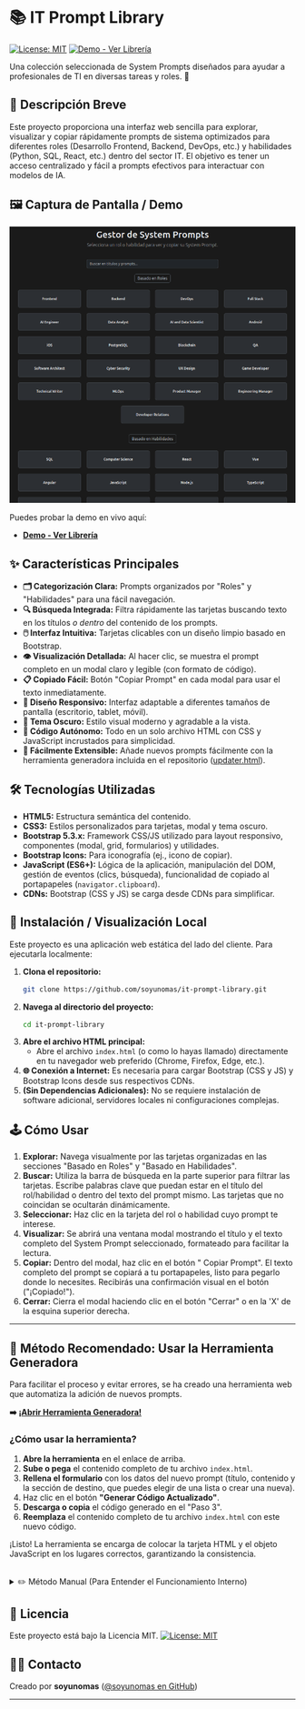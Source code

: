 # 📚 IT Prompt Library

[![License: MIT](https://img.shields.io/badge/License-MIT-yellow.svg)](https://opensource.org/licenses/MIT) [![Demo - Ver Librería](https://img.shields.io/badge/Demo-Ver_Librería-brightgreen)](https://soyunomas.github.io/it-prompt-library/index.html)

Una colección seleccionada de System Prompts diseñados para ayudar a profesionales de TI en diversas tareas y roles. 🤖

## 📝 Descripción Breve

Este proyecto proporciona una interfaz web sencilla para explorar, visualizar y copiar rápidamente prompts de sistema optimizados para diferentes roles (Desarrollo Frontend, Backend, DevOps, etc.) y habilidades (Python, SQL, React, etc.) dentro del sector IT. El objetivo es tener un acceso centralizado y fácil a prompts efectivos para interactuar con modelos de IA.

## 🖼️ Captura de Pantalla / Demo

![Captura de Pantalla del Proyecto](screenshot.png) 

Puedes probar la demo en vivo aquí:

*   **[Demo - Ver Librería](https://soyunomas.github.io/it-prompt-library/index.html)**

## ✨ Características Principales

*   **🗂️ Categorización Clara:** Prompts organizados por "Roles" y "Habilidades" para una fácil navegación.
*   **🔍 Búsqueda Integrada:** Filtra rápidamente las tarjetas buscando texto en los títulos *o dentro* del contenido de los prompts.
*   **🖱️ Interfaz Intuitiva:** Tarjetas clicables con un diseño limpio basado en Bootstrap.
*   **👁️ Visualización Detallada:** Al hacer clic, se muestra el prompt completo en un modal claro y legible (con formato de código).
*   **📋 Copiado Fácil:** Botón "Copiar Prompt" en cada modal para usar el texto inmediatamente.
*   **📱 Diseño Responsivo:** Interfaz adaptable a diferentes tamaños de pantalla (escritorio, tablet, móvil).
*   **🎨 Tema Oscuro:** Estilo visual moderno y agradable a la vista.
*   **🧩 Código Autónomo:** Todo en un solo archivo HTML con CSS y JavaScript incrustados para simplicidad.
*   **🔧 Fácilmente Extensible:** Añade nuevos prompts fácilmente con la herramienta generadora incluida en el repositorio ([updater.html](https://soyunomas.github.io/it-prompt-library/updater.html)).

## 🛠️ Tecnologías Utilizadas

*   **HTML5:** Estructura semántica del contenido.
*   **CSS3:** Estilos personalizados para tarjetas, modal y tema oscuro.
*   **Bootstrap 5.3.x:** Framework CSS/JS utilizado para layout responsivo, componentes (modal, grid, formularios) y utilidades.
*   **Bootstrap Icons:** Para iconografía (ej., icono de copiar).
*   **JavaScript (ES6+):** Lógica de la aplicación, manipulación del DOM, gestión de eventos (clics, búsqueda), funcionalidad de copiado al portapapeles (`navigator.clipboard`).
*   **CDNs:** Bootstrap (CSS y JS) se carga desde CDNs para simplificar.

## 🚀 Instalación / Visualización Local

Este proyecto es una aplicación web estática del lado del cliente. Para ejecutarla localmente:

1.  **Clona el repositorio:**
    ```bash
    git clone https://github.com/soyunomas/it-prompt-library.git
    ```
2.  **Navega al directorio del proyecto:**
    ```bash
    cd it-prompt-library
    ```
3.  **Abre el archivo HTML principal:**
    *   Abre el archivo `index.html` (o como lo hayas llamado) directamente en tu navegador web preferido (Chrome, Firefox, Edge, etc.).
4.  **🌐 Conexión a Internet:** Es necesaria para cargar Bootstrap (CSS y JS) y Bootstrap Icons desde sus respectivos CDNs.
5.  **(Sin Dependencias Adicionales):** No se requiere instalación de software adicional, servidores locales ni configuraciones complejas.

## 🕹️ Cómo Usar

1.  **Explorar:** Navega visualmente por las tarjetas organizadas en las secciones "Basado en Roles" y "Basado en Habilidades".
2.  **Buscar:** Utiliza la barra de búsqueda en la parte superior para filtrar las tarjetas. Escribe palabras clave que puedan estar en el título del rol/habilidad o dentro del texto del prompt mismo. Las tarjetas que no coincidan se ocultarán dinámicamente.
3.  **Seleccionar:** Haz clic en la tarjeta del rol o habilidad cuyo prompt te interese.
4.  **Visualizar:** Se abrirá una ventana modal mostrando el título y el texto completo del System Prompt seleccionado, formateado para facilitar la lectura.
5.  **Copiar:** Dentro del modal, haz clic en el botón "<i class="bi bi-clipboard"></i> Copiar Prompt". El texto completo del prompt se copiará a tu portapapeles, listo para pegarlo donde lo necesites. Recibirás una confirmación visual en el botón ("¡Copiado!").
6.  **Cerrar:** Cierra el modal haciendo clic en el botón "Cerrar" o en la 'X' de la esquina superior derecha.

---

## 🚀 Método Recomendado: Usar la Herramienta Generadora

Para facilitar el proceso y evitar errores, se ha creado una herramienta web que automatiza la adición de nuevos prompts.

**➡️ [¡Abrir Herramienta Generadora!](https://soyunomas.github.io/it-prompt-library/updater.html)**

### ¿Cómo usar la herramienta?

1.  **Abre la herramienta** en el enlace de arriba.
2.  **Sube o pega** el contenido completo de tu archivo `index.html`.
3.  **Rellena el formulario** con los datos del nuevo prompt (título, contenido y la sección de destino, que puedes elegir de una lista o crear una nueva).
4.  Haz clic en el botón **"Generar Código Actualizado"**.
5.  **Descarga o copia** el código generado en el "Paso 3".
6.  **Reemplaza** el contenido completo de tu archivo `index.html` con este nuevo código.

¡Listo! La herramienta se encarga de colocar la tarjeta HTML y el objeto JavaScript en los lugares correctos, garantizando la consistencia.

<br>

<details>
<summary>✏️ Método Manual (Para Entender el Funcionamiento Interno)</summary>

Añadir un nuevo prompt a la librería es un proceso sencillo que requiere modificar dos partes del archivo `index.html` (o como lo hayas llamado):

1.  **Añadir los Datos del Prompt al Objeto JavaScript:**
    *   Localiza el objeto `systemPrompts` dentro de la etiqueta `<script>` al final del archivo HTML.
    *   Añade una nueva entrada clave-valor a este objeto. La **clave** será el identificador único del prompt (usa minúsculas y guiones, ej., `nuevo-rol-id`). El **valor** será otro objeto con dos propiedades:
        *   `title`: El texto que aparecerá en la tarjeta (ej., `"Título del Nuevo Prompt"`).
        *   `prompt`: El texto completo del System Prompt. Usa backticks (\`) si tu prompt ocupa varias líneas para facilitar la lectura y mantener el formato.

    *   **Ejemplo de nueva entrada:**
        ```javascript
        // Dentro del objeto systemPrompts...
        "nuevo-rol-id": {
            title: "Título del Nuevo Prompt",
            prompt: `Este es el texto completo
        del nuevo system prompt que quiero añadir.

        Puede tener múltiples párrafos y **formato markdown básico** si lo deseas,
        aunque se mostrará como texto plano en el modal <pre>.`
        },
        // Asegúrate de añadir una coma después del objeto anterior si no es el último
        ```

2.  **Añadir la Tarjeta HTML Correspondiente:**
    *   Decide en qué sección quieres que aparezca la tarjeta ("Basado en Roles" o "Basado en Habilidades").
    *   Localiza el `div.row` dentro de la `<section>` elegida.
    *   Añade un nuevo elemento `div.col` que contenga un `div.prompt-card`.
    *   Dentro del `div.prompt-card`, asegúrate de:
        *   Establecer el atributo `data-prompt-id` para que coincida **exactamente** con la clave que usaste en el objeto JavaScript (ej., `data-prompt-id="nuevo-rol-id"`).
        *   Incluir los atributos `data-bs-toggle="modal"` y `data-bs-target="#promptModal"` para que la tarjeta abra el modal.
        *   Poner el título visible dentro de una etiqueta `<h5>` (ej., `<h5>Título del Nuevo Prompt</h5>`).

    *   **Ejemplo de nueva tarjeta HTML:**
        ```html
        <!-- Dentro del div.row de la sección deseada -->
        <div class="col">
            <div class="prompt-card" data-prompt-id="nuevo-rol-id" data-bs-toggle="modal" data-bs-target="#promptModal">
                <h5>Título del Nuevo Prompt</h5>
            </div>
        </div>
        ```

3.  **Guardar y Probar:** Guarda el archivo HTML y actualiza la página en tu navegador. La nueva tarjeta debería aparecer en la sección correcta y, al hacer clic, mostrar el prompt que añadiste en el objeto JavaScript. La funcionalidad de búsqueda y copia debería funcionar automáticamente para el nuevo prompt.

</details>

## 📄 Licencia

Este proyecto está bajo la Licencia MIT.
[![License: MIT](https://img.shields.io/badge/License-MIT-yellow.svg)](https://opensource.org/licenses/MIT)

## 🧑‍💻 Contacto

Creado por **soyunomas** ([@soyunomas en GitHub](https://github.com/soyunomas))

---
